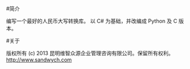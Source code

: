 #简介

编写一个最好的人民币大写转换库。
以 C# 为基础，并改编成 Python 及 C 版本。


#关于

版权所有 (c) 2013 昆明维智众源企业管理咨询有限公司。保留所有权利。
http://www.sandwych.com
